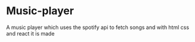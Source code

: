 # Music-player
A music player which uses the spotify api to fetch songs and with html css and react it is made
